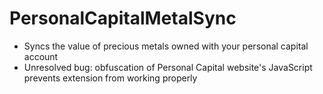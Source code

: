 # PersonalCapitalMetalSync
- Syncs the value of precious metals owned with your personal capital account
- Unresolved bug: obfuscation of Personal Capital website's JavaScript prevents extension from working properly
